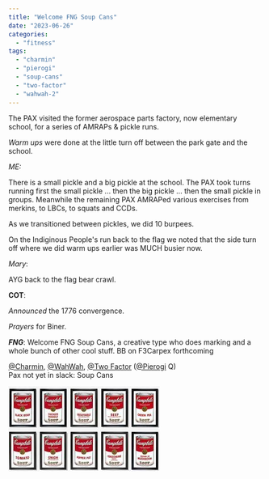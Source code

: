 ```yaml
---
title: "Welcome FNG Soup Cans"
date: "2023-06-26"
categories: 
  - "fitness"
tags: 
  - "charmin"
  - "pierogi"
  - "soup-cans"
  - "two-factor"
  - "wahwah-2"
---
```


The PAX visited the former aerospace parts factory, now elementary school, for a series of AMRAPs & pickle runs.

_Warm ups_ were done at the little turn off between the park gate and the school.

_ME:_

There is a small pickle and a big pickle at the school. The PAX took turns running first the small pickle ... then the big pickle ... then the small pickle in groups. Meanwhile the remaining PAX AMRAPed various exercises from merkins, to LBCs, to squats and CCDs.

As we transitioned between pickles, we did 10 burpees.

On the Indiginous People's run back to the flag we noted that the side turn off where we did warm ups earlier was MUCH busier now.

_Mary_:

AYG back to the flag bear crawl.

**COT**:

_Announced_ the 1776 convergence.

_Prayers_ for Biner.

**_FNG_**: Welcome FNG Soup Cans, a creative type who does marking and a whole bunch of other cool stuff. BB on F3Carpex forthcoming

  
[@Charmin](https://f3carpex.slack.com/team/U022KQ515M1), [@WahWah](https://f3carpex.slack.com/team/U025BT9BPQC), [@Two Factor](https://f3carpex.slack.com/team/UDQQRSP6E) ([@Pierogi](https://f3carpex.slack.com/team/U8L8N18AF) Q)  
Pax not yet in slack: Soup Cans

![](images/image-1.png)
